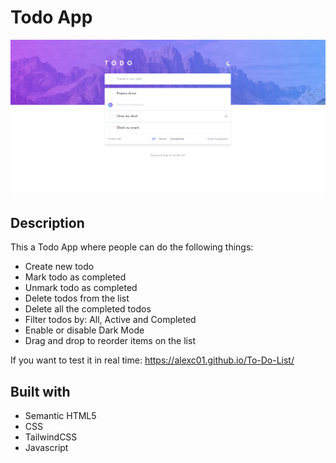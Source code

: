 # Todo App
![](src/images/Screenshot.png)

## Description

This a Todo App where people can do the following things:

- Create new todo
- Mark todo as completed
- Unmark todo as completed
- Delete todos from the list
- Delete all the completed todos
- Filter todos by: All, Active and Completed
- Enable or disable Dark Mode
- Drag and drop to reorder items on the list

If you want to test it in real time: https://alexc01.github.io/To-Do-List/

## Built with

- Semantic HTML5
- CSS
- TailwindCSS
- Javascript
